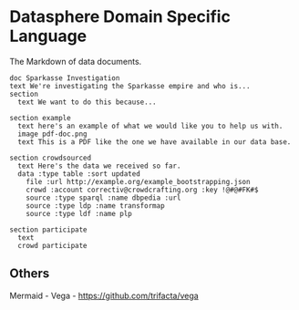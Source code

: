 # Datasphere Domain Specific Language

The Markdown of data documents.

```dd
doc Sparkasse Investigation
text We're investigating the Sparkasse empire and who is...
section
  text We want to do this because...

section example
  text here's an example of what we would like you to help us with.
  image pdf-doc.png
  text This is a PDF like the one we have available in our data base.

section crowdsourced
  text Here's the data we received so far.
  data :type table :sort updated
    file :url http://example.org/example_bootstrapping.json
    crowd :account correctiv@crowdcrafting.org :key !@#@#FK#$
    source :type sparql :name dbpedia :url
    source :type ldp :name transformap
    source :type ldf :name plp

section participate
  text
  crowd participate
```

## Others

Mermaid -
Vega - https://github.com/trifacta/vega
